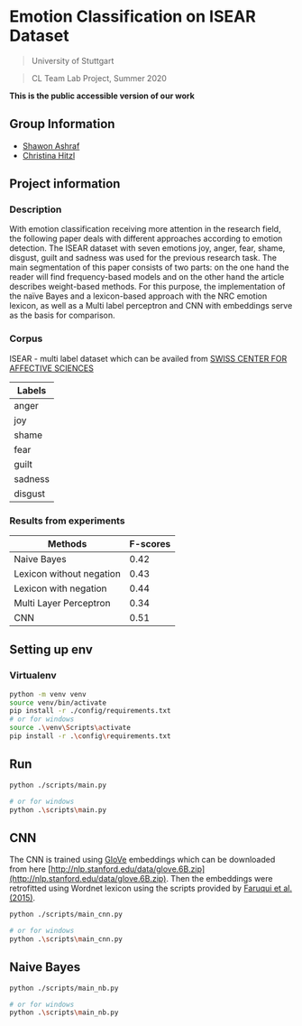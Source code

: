 # Emotion Classification on ISEAR Dataset

> University of Stuttgart

> CL Team Lab Project, Summer 2020

__This is the public accessible version of our work__

## Group Information
- [Shawon Ashraf](https://github.com/ShawonAshraf)
- [Christina Hitzl](https://github.com/ChristinaHi96)

## Project information

### Description
With emotion classification receiving more attention in the research field, the following paper deals with different approaches according to emotion detection. 
	The ISEAR dataset with seven emotions joy, anger, fear, shame, disgust, guilt and sadness was used for the previous research task.
	The main segmentation of this paper consists of two parts: on the one hand the reader will find frequency-based models and on the other hand the article describes weight-based methods.
	For this purpose, the implementation of the naïve Bayes and a lexicon-based approach with the NRC emotion lexicon, as well as a Multi label perceptron and CNN with embeddings serve as the basis for comparison. 


### Corpus
ISEAR - multi label dataset which can be availed from [SWISS CENTER FOR AFFECTIVE SCIENCES](https://www.unige.ch/cisa/research/materials-and-online-research/research-material/)

| Labels  |
| ------- |
| anger   |
| joy     |
| shame   |
| fear    |
| guilt   |
| sadness |
| disgust |

### Results from experiments

| Methods                  | F-scores |
|--------------------------|----------|
| Naive Bayes              | 0.42     |
| Lexicon without negation | 0.43     |
| Lexicon with negation    | 0.44     |
| Multi Layer Perceptron   | 0.34     |
| CNN                      | 0.51     |


## Setting up env

### Virtualenv
```bash
python -m venv venv
source venv/bin/activate
pip install -r ./config/requirements.txt
# or for windows
source .\venv\Scripts\activate
pip install -r .\config\requirements.txt
```

## Run
```bash
python ./scripts/main.py

# or for windows
python .\scripts\main.py
```
## CNN
The CNN is trained using [GloVe](https://nlp.stanford.edu/projects/glove/) embeddings which can be downloaded from here
[http://nlp.stanford.edu/data/glove.6B.zip](http://nlp.stanford.edu/data/glove.6B.zip). Then the embeddings were retrofitted using Wordnet lexicon using the scripts provided by [Faruqui et al. (2015)](https://github.com/mfaruqui/retrofitting).

```bash
python ./scripts/main_cnn.py

# or for windows
python .\scripts\main_cnn.py
```

## Naive Bayes
```bash
python ./scripts/main_nb.py

# or for windows
python .\scripts\main_nb.py
```

